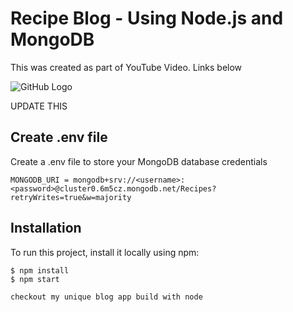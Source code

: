 # Recipe Blog - Using Node.js and MongoDB

This was created as part of YouTube Video. Links below

![GitHub Logo](https://raddy.dev/wp-content/uploads/2021/09/recipe-blog-nodejs-mongoose.jpg)

UPDATE THIS

## Create .env file

Create a .env file to store your MongoDB database credentials

```
MONGODB_URI = mongodb+srv://<username>:<password>@cluster0.6m5cz.mongodb.net/Recipes?retryWrites=true&w=majority
```

## Installation

To run this project, install it locally using npm:

```
$ npm install
$ npm start

checkout my unique blog app build with node
```
